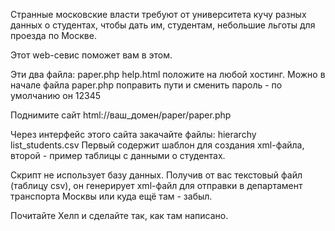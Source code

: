 Странные московские власти требуют от университета кучу разных данных о
студентах, чтобы дать им, студентам, небольшие льготы для проезда по Москве.

Этот web-севис поможет вам в этом.

Эти два файла:
paper.php
help.html
положите на любой хостинг.
Можно в начале файла paper.php поправить пути и
сменить пароль - по умолчанию он 12345

Поднимите сайт html://ваш_домен/paper/paper.php

Через интерфейс этого сайта закачайте файлы:
hierarchy
list_students.csv
Первый содержит шаблон для создания xml-файла,
второй - пример таблицы с данными о студентах.

Скрипт не использует базу данных.
Получив от вас текстовый файл (таблицу csv), он генерирует xml-файл для
отправки в департамент транспорта Москвы или куда ещё там - забыл.

Почитайте Хелп и сделайте так, как там написано.